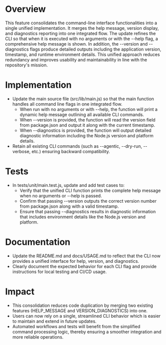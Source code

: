 # Overview
This feature consolidates the command-line interface functionalities into a single unified implementation. It merges the help message, version display, and diagnostics reporting into one integrated flow. The update refines the CLI so that when it is executed with no arguments or with the --help flag, a comprehensive help message is shown. In addition, the --version and --diagnostics flags produce detailed outputs including the application version, timestamp, and runtime environment details. This unified approach reduces redundancy and improves usability and maintainability in line with the repository's mission.

# Implementation
- Update the main source file (src/lib/main.js) so that the main function handles all command line flags in one integrated flow.
  - When run with no arguments or with --help, the function will print a dynamic help message outlining all available CLI commands.
  - When --version is provided, the function will read the version field from package.json and output it along with the current timestamp.
  - When --diagnostics is provided, the function will output detailed diagnostic information including the Node.js version and platform details.
- Retain all existing CLI commands (such as --agentic, --dry-run, --verbose, etc.) ensuring backward compatibility.

# Tests
- In tests/unit/main.test.js, update and add test cases to:
  - Verify that the unified CLI function prints the complete help message when no arguments or --help is passed.
  - Confirm that passing --version outputs the correct version number from package.json along with a valid timestamp.
  - Ensure that passing --diagnostics results in diagnostic information that includes environment details like the Node.js version and platform.

# Documentation
- Update the README.md and docs/USAGE.md to reflect that the CLI now provides a unified interface for help, version, and diagnostics.
- Clearly document the expected behavior for each CLI flag and provide instructions for local testing and CI/CD usage.

# Impact
- This consolidation reduces code duplication by merging two existing features (HELP_MESSAGE and VERSION_DIAGNOSTICS) into one.
- Users can now rely on a single, streamlined CLI behavior which is easier to maintain and extend in future updates.
- Automated workflows and tests will benefit from the simplified command processing logic, thereby ensuring a smoother integration and more reliable operations.